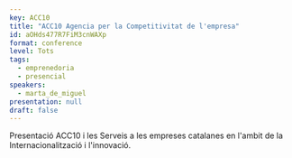 ```yaml
---
key: ACC10
title: "ACC10 Agencia per la Competitivitat de l'empresa"
id: aOHds477R7FiM3cnWAXp
format: conference
level: Tots
tags:
  - emprenedoria
  - presencial
speakers:
  - marta_de_miguel
presentation: null
draft: false
---
```


Presentació ACC10 i les Serveis a les empreses  catalanes en l'ambit de la Internacionalització i l'innovació.